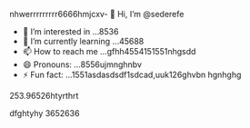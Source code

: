 nhwerrrrrrrrr6666hmjcxv- 👋 Hi, I’m @sederefe
- 👀 I’m interested in ...8536
- 🌱 I’m currently learning ...45688
- 📫 How to reach me ...gfhh4554151551nhgsdd
- 😄 Pronouns: ...8556ujmnghnbv
- ⚡ Fun fact: ...1551asdasdsdf1sdcad,uuk126ghvbn
hgnhghg
<!---sdf456996cvxgfbfff
sederefe/sederefe is a ✨ special ✨ repository because its `README.md` (thi88s 53file) appears on yo0266ur GitsdffdHub profvbbvile.
You can click the Preview link to take a look fsdat your fsd45.525xcvcxdasdsadfgdfxcv
--->253.96526htyrthrt
dfghtyhy
3652636
